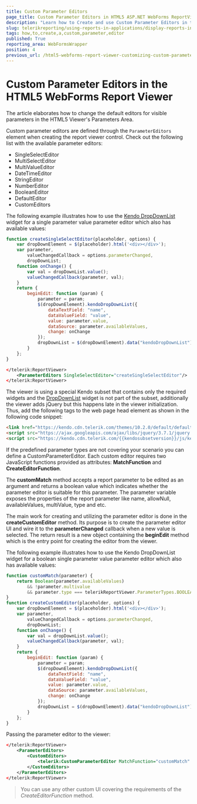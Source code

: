 ```yaml
---
title: Custom Parameter Editors
page_title: Custom Parameter Editors in HTML5 ASP.NET WebForms ReportViewer
description: "Learn how to Create and use Custom Parameter Editors in the HTML5 ASP.NET WebForms ReportViewer in Telerik Reporting."
slug: telerikreporting/using-reports-in-applications/display-reports-in-applications/web-application/html5-asp.net-web-forms-report-viewer/customizing/how-to-create-a-custom-parameter-editor
tags: how,to,create,a,custom,parameter,editor
published: True
reporting_area: WebFormsWrapper
position: 4
previous_url: /html5-webforms-report-viewer-customizing-custom-parameter-editor
---
```


# Custom Parameter Editors in the HTML5 WebForms Report Viewer

The article elaborates how to change the default editors for visible parameters in the HTML5 Viewer's Parameters Area.

Custom parameter editors are defined through the `ParameterEditors` element when creating the report viewer control. Check out the following list with the available parameter editors:

* SingleSelectEditor
* MultiSelectEditor
* MultiValueEditor
* DateTimeEditor
* StringEditor
* NumberEditor
* BooleanEditor
* DefaultEditor
* CustomEditors

The following example illustrates how to use the [Kendo DropDownList](https://demos.telerik.com/kendo-ui/dropdownlist/index) widget for a single parameter value parameter editor which also has available values:

````JavaScript
function createSingleSelectEditor(placeholder, options) {
	var dropDownElement = $(placeholder).html('<div></div>');
	var parameter,
		valueChangedCallback = options.parameterChanged,
		dropDownList;
	function onChange() {
		var val = dropDownList.value();
		valueChangedCallback(parameter, val);
	}
	return {
		beginEdit: function (param) {
			parameter = param;
			$(dropDownElement).kendoDropDownList({
				dataTextField: "name",
				dataValueField: "value",
				value: parameter.value,
				dataSource: parameter.availableValues,
				change: onChange
			});
			dropDownList = $(dropDownElement).data("kendoDropDownList");
		}
	};
}
````
````XML
</telerik:ReportViewer>
	<ParameterEditors SingleSelectEditor="createSingleSelectEditor"/>
</telerik:ReportViewer>
````

The viewer is using a special Kendo subset that contains only the required widgets and the [DropDownList](https://demos.telerik.com/kendo-ui/dropdownlist/index) widget is not part of the subset, additionally the viewer adds jQuery but this happens late in the viewer initialization. Thus, add the following tags to the web page head element as shown in the following code snippet:

````HTML
<link href="https://kendo.cdn.telerik.com/themes/10.2.0/default/default-ocean-blue.css" rel="stylesheet" />
<script src="https://ajax.googleapis.com/ajax/libs/jquery/3.7.1/jquery.min.js"> </script>
<script src="https://kendo.cdn.telerik.com/{{kendosubsetversion}}/js/kendo.all.min.js"></script>
````

If the predefined parameter types are not covering your scenario you can define a CustomParameterEditor. Each custom editor requires two JavaScript functions provided as attributes: __MatchFunction__ and __CreateEditorFunction__.

The __customMatch__ method accepts a report parameter to be edited as an argument and returns a boolean value which indicates whether the parameter editor is suitable for this parameter. The parameter variable exposes the properties of the report parameter like name, allowNull, availableValues, multiValue, type and etc.

The main work for creating and utilizing the parameter editor is done in the __createCustomEditor__ method. Its purpose is to create the parameter editor UI and wire it to the __parameterChanged__ callback when a new value is selected. The return result is a new object containing the __beginEdit__ method which is the entry point for creating the editor from the viewer.

The following example illustrates how to use the Kendo DropDownList widget for a boolean single parameter value parameter editor which also has available values:

````JavaScript
function customMatch(parameter) {
	return Boolean(parameter.availableValues)
		&& !parameter.multivalue
		&& parameter.type === telerikReportViewer.ParameterTypes.BOOLEAN;
}
function createCustomEditor(placeholder, options) {
	var dropDownElement = $(placeholder).html('<div></div>');
	var parameter,
		valueChangedCallback = options.parameterChanged,
		dropDownList;
	function onChange() {
		var val = dropDownList.value();
		valueChangedCallback(parameter, val);
	}
	return {
		beginEdit: function (param) {
			parameter = param;
			$(dropDownElement).kendoDropDownList({
				dataTextField: "name",
				dataValueField: "value",
				value: parameter.value,
				dataSource: parameter.availableValues,
				change: onChange
			});
			dropDownList = $(dropDownElement).data("kendoDropDownList");
		}
	};
}
````


Passing the parameter editor to the viewer:

````XML
</telerik:ReportViewer>
	<ParameterEditors>
		<CustomEditors>
			<telerik:CustomParameterEditor MatchFunction="customMatch" CreateEditorFunction="createCustomEditor"></telerik:CustomParameterEditor>
		</CustomEditors>
	</ParameterEditors>
</telerik:ReportViewer>
````

> You can use any other custom UI covering the requirements of the _CreateEditorFunction_ method.
